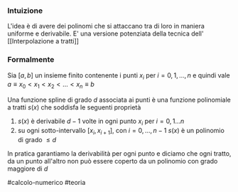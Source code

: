 ### Intuizione
L'idea è di avere dei polinomi che si attaccano tra di loro in maniera uniforme e derivabile. 
E' una versione potenziata della tecnica dell' [[Interpolazione a tratti]]


### Formalmente
Sia $[a,b]$ un insieme finito contenente i punti $x_{i}$ per $i = 0,1,\dots,n$ e quindi vale $a \equiv x_{0}<x_{1}<x_{2}<\dots <x_{n}\equiv b$  

Una funzione spline di grado $d$ associata ai punti è una funzione polinomiale a tratti $s(x)$ che soddisfa le seguenti proprietà 

1. $s(x)$ è derivabile $d-1$ volte in ogni punto $x_{i}$ per $i = 0,1\dots n$ 
2. su ogni sotto-intervallo $[x_{i},x_{i+1}]$, con $i=0,\dots,n-1$ $s(x)$ è un polinomio di grado $\leq d$ 

In pratica garantiamo la derivabilità per ogni punto e diciamo che ogni tratto, da un punto all'altro non può essere coperto da un polinomio con grado maggiore di $d$


#calcolo-numerico #teoria  